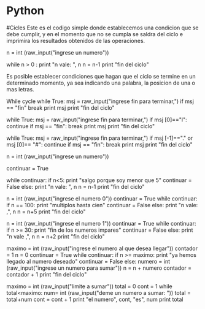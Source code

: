 # Python
#Cicles
Este es el codigo simple donde establecemos una condicion que se debe cumplir, y en el momento que no se cumpla se saldra del ciclo e imprimira los resultados obtenidos de las operaciones.

n = int (raw_input("ingrese un numero"))

while n > 0 :
    print "n vale: ", n
    n = n-1
print "fin del ciclo"

Es posible establecer condiciones que hagan que el ciclo se termine en un determinado momento, ya sea indicando una palabra, la posicion de una o mas letras.

While cycle
while True:
    msj = raw_input("ingrese fin para terminar,")
    if msj == "fin"
        break
    print msj
print "fin del ciclo"

while True:
    msj = raw_input("ingrese fin para terminar,")
    if msj [0]=="l":
        continue
    if msj == "fin":
        break
    print msj
print "fin del ciclo"

while True:
    msj = raw_input("ingrese fin para terminar,")
    if msj [-1]=="." or msj [0]== "#":
        continue
    if msj == "fin":
        break
    print msj
print "fin del ciclo"

n = int (raw_input("ingrese un numero"))

continuar = True

while continuar:
    if n<5:
        print "salgo porque soy menor que 5"
        continuar = False
    else:
        print "n vale: ", n
    n = n-1
print "fin del ciclo"

n = int (raw_input("ingrese el numero 0"))
continuar = True
while continuar:
    if n == 100:
        print "multiplos hasta cien"
        continuar = False
    else:
        print "n vale: ,", n
    n = n+5
print "fin del ciclo"

n = int (raw_input("ingrese el numero 1"))
continuar = True
while continuar:
    if n >= 30:
        print "fin de los numeros impares"
        continuar = False
    else:
        print "n vale ,", n
    n = n+2
print "fin del ciclo"

maximo = int (raw_input("ingrese el numero al que desea llegar"))
contador = 1
n = 0
continuar = True
while continuar:
    if n >= maximo:
        print "ya hemos llegado al numero deseado"
        continuar = False
    else:
        numero = int (raw_input("ingrese un numero para sumar"))
        n = n + numero
        contador = contador + 1
print "fin del ciclo"

maximo = int (raw_input("limite a sumar"))
total = 0
cont = 1
while total<maximo:
    num= int (raw_input("deme un numero a sumar: "))
    total = total+num
    cont = cont + 1
    print "el numero", cont, "es", num
    print total
